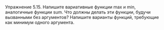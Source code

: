 Упражнение 5.15. Напишите вариативные функции max и min, аналогичные функции sum. Что должны делать эти функции, будучи вызванными без аргументов? Напишите варианты функций, требующие как минимум одного аргумента.